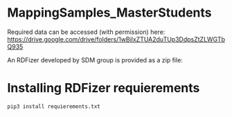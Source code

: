 # MappingSamples_MasterStudents

Required data can be accessed (with permission) here: https://drive.google.com/drive/folders/1wBilxZTUA2duTUp3DdpsZtZLWGTbQ935

An RDFizer developed by SDM group is provided as a zip file:
# Installing RDFizer requierements 

```
pip3 install requierements.txt
```
